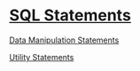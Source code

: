 # [SQL Statements](https://dev.mysql.com/doc/refman/8.0/en/sql-statements.html)

[Data Manipulation Statements](https://dev.mysql.com/doc/refman/8.0/en/sql-data-manipulation-statements.html)

[Utility Statements](https://dev.mysql.com/doc/refman/8.0/en/sql-utility-statements.html)
